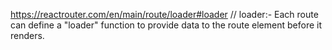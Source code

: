 https://reactrouter.com/en/main/route/loader#loader // loader:- Each route can define a "loader" function to provide data to the route element before it renders.